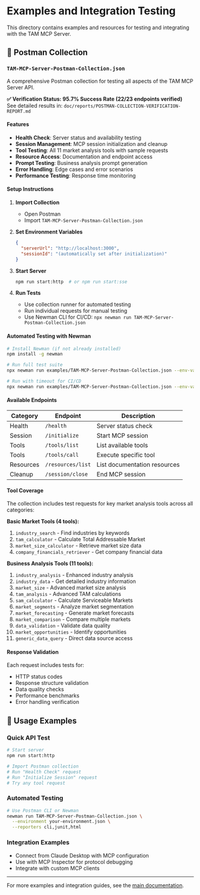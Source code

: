 # Examples and Integration Testing

This directory contains examples and resources for testing and integrating with the TAM MCP Server.

## 📄 Postman Collection

### `TAM-MCP-Server-Postman-Collection.json`

A comprehensive Postman collection for testing all aspects of the TAM MCP Server API.

**✅ Verification Status: 95.7% Success Rate (22/23 endpoints verified)**  
See detailed results in: `doc/reports/POSTMAN-COLLECTION-VERIFICATION-REPORT.md`

#### Features
- **Health Check**: Server status and availability testing
- **Session Management**: MCP session initialization and cleanup
- **Tool Testing**: All 11 market analysis tools with sample requests
- **Resource Access**: Documentation and endpoint access
- **Prompt Testing**: Business analysis prompt generation
- **Error Handling**: Edge cases and error scenarios
- **Performance Testing**: Response time monitoring

#### Setup Instructions

1. **Import Collection**
   - Open Postman
   - Import `TAM-MCP-Server-Postman-Collection.json`

2. **Set Environment Variables**
   ```json
   {
     "serverUrl": "http://localhost:3000",
     "sessionId": "(automatically set after initialization)"
   }
   ```

3. **Start Server**
   ```bash
   npm run start:http  # or npm run start:sse
   ```

4. **Run Tests**
   - Use collection runner for automated testing
   - Run individual requests for manual testing
   - Use Newman CLI for CI/CD: `npx newman run TAM-MCP-Server-Postman-Collection.json`

#### Automated Testing with Newman

```bash
# Install Newman (if not already installed)
npm install -g newman

# Run full test suite
npx newman run examples/TAM-MCP-Server-Postman-Collection.json --env-var serverUrl=http://localhost:3000

# Run with timeout for CI/CD
npx newman run examples/TAM-MCP-Server-Postman-Collection.json --env-var serverUrl=http://localhost:3000 --timeout-request 5000
```

#### Available Endpoints

| Category | Endpoint | Description |
|----------|----------|-------------|
| Health | `/health` | Server status check |
| Session | `/initialize` | Start MCP session |
| Tools | `/tools/list` | List available tools |
| Tools | `/tools/call` | Execute specific tool |
| Resources | `/resources/list` | List documentation resources |
| Cleanup | `/session/close` | End MCP session |

#### Tool Coverage

The collection includes test requests for key market analysis tools across all categories:

**Basic Market Tools (4 tools):**
1. `industry_search` - Find industries by keywords
2. `tam_calculator` - Calculate Total Addressable Market
3. `market_size_calculator` - Retrieve market size data
4. `company_financials_retriever` - Get company financial data

**Business Analysis Tools (11 tools):**
1. `industry_analysis` - Enhanced industry analysis
2. `industry_data` - Get detailed industry information
3. `market_size` - Advanced market size analysis
4. `tam_analysis` - Advanced TAM calculations
5. `sam_calculator` - Calculate Serviceable Markets
6. `market_segments` - Analyze market segmentation
7. `market_forecasting` - Generate market forecasts
8. `market_comparison` - Compare multiple markets
9. `data_validation` - Validate data quality
10. `market_opportunities` - Identify opportunities
11. `generic_data_query` - Direct data source access

#### Response Validation

Each request includes tests for:
- HTTP status codes
- Response structure validation
- Data quality checks
- Performance benchmarks
- Error handling verification

## 🚀 Usage Examples

### Quick API Test
```bash
# Start server
npm run start:http

# Import Postman collection
# Run "Health Check" request
# Run "Initialize Session" request
# Try any tool request
```

### Automated Testing
```bash
# Use Postman CLI or Newman
newman run TAM-MCP-Server-Postman-Collection.json \
  --environment your-environment.json \
  --reporters cli,junit,html
```

### Integration Examples
- Connect from Claude Desktop with MCP configuration
- Use with MCP Inspector for protocol debugging
- Integrate with custom MCP clients

---

For more examples and integration guides, see the [main documentation](../doc/README.md).
